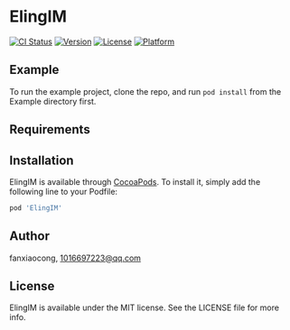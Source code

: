 # ElingIM

[![CI Status](https://img.shields.io/travis/fanxiaocong/ElingIM.svg?style=flat)](https://travis-ci.org/fanxiaocong/ElingIM)
[![Version](https://img.shields.io/cocoapods/v/ElingIM.svg?style=flat)](https://cocoapods.org/pods/ElingIM)
[![License](https://img.shields.io/cocoapods/l/ElingIM.svg?style=flat)](https://cocoapods.org/pods/ElingIM)
[![Platform](https://img.shields.io/cocoapods/p/ElingIM.svg?style=flat)](https://cocoapods.org/pods/ElingIM)

## Example

To run the example project, clone the repo, and run `pod install` from the Example directory first.

## Requirements

## Installation

ElingIM is available through [CocoaPods](https://cocoapods.org). To install
it, simply add the following line to your Podfile:

```ruby
pod 'ElingIM'
```

## Author

fanxiaocong, 1016697223@qq.com

## License

ElingIM is available under the MIT license. See the LICENSE file for more info.
